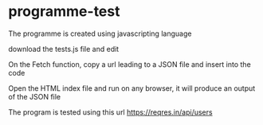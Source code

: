 # programme-test

The programme is created using javascripting language

download the tests.js file and edit 

On the Fetch function, copy a url leading to a JSON file and insert into the code

Open the HTML index file and run on any browser, it will produce an output of the JSON file

The program is tested using this url https://reqres.in/api/users
